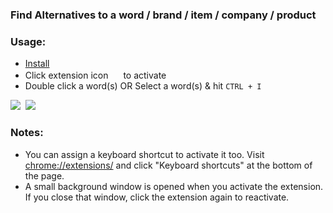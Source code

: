 
### Find Alternatives to a word / brand / item / company / product 

### Usage: 
- [Install](https://chrome.google.com/webstore/detail/findalt/ihneninkimglflfofdilfdakknpbnnjb)
- Click extension icon <img src="http://i.imgur.com/zUXJO60.png" width="16"> to activate
- Double click a word(s) OR Select a word(s) & hit `CTRL + I` 

<div style="display:inline-block;"><img src="http://i.imgur.com/8cTHmsR.png">&nbsp;&nbsp;<img src="http://i.imgur.com/cugBAf2.png"></div>

### Notes:
- You can assign a keyboard shortcut to activate it too. 
  Visit [chrome://extensions/](chrome://extensions/) and click "Keyboard shortcuts" at the bottom of the page.
- A small background window is opened when you activate the extension. If you close that window, click the extension again to reactivate. 
